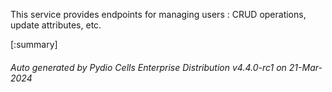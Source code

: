 






This service provides endpoints for managing users : CRUD operations, update attributes, etc.

[:summary]

###### Auto generated by Pydio Cells Enterprise Distribution v4.4.0-rc1 on 21-Mar-2024
